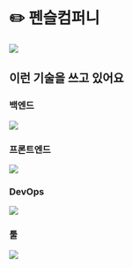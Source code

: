 # ✏️ 펜슬컴퍼니
![](https://pnxl.net/static/og.png)

## 이런 기술을 쓰고 있어요
### 백엔드
[![](https://skillicons.dev/icons?i=nodejs,ts,prisma,postgresql,graphql&theme=dark)](https://skillicons.dev)

### 프론트엔드
[![](https://skillicons.dev/icons?i=vite,ts,svelte,windicss,graphql&theme=dark)](https://skillicons.dev)

### DevOps
[![](https://skillicons.dev/icons?i=aws,cloudflare,vercel,sentry,githubactions&theme=dark)](https://skillicons.dev)

### 툴
[![](https://skillicons.dev/icons?i=git,github,vscode,ps,ai,figma&theme=dark)](https://skillicons.dev)
